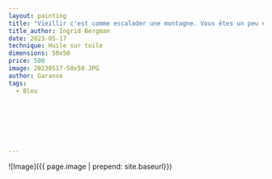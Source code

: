 ```yaml
---
layout: painting
title: "Vieillir c'est comme escalader une montagne. Vous êtes un peu essoufflé, mais la vue est bien meilleure !" 
title_author: Ingrid Bergman    
date: 2023-05-17
technique: Huile sur toile
dimensions: 50x50
price: 500
image: 20230517-50x50.JPG
author: Garanse
tags:
  - Bleu
  
  
  
 
  
  
  
---
```

![Image]({{ page.image | prepend: site.baseurl}})

